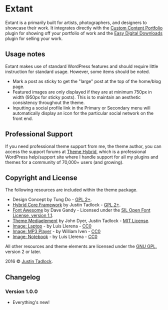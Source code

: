 # Extant

Extant is a primarily built for artists, photographers, and designers to showcase their work.  It integrates directly with the [Custom Content Portfolio](http://themehybrid.com/plugins/custom-content-portfolio) plugin for showing off your portfolio of work and the [Easy Digital Downloads](http://easydigitaldownloads.com) plugin for selling your work.

## Usage notes

Extant makes use of standard WordPress features and should require little instruction for standard usage.  However, some items should be noted.

* Mark a post as sticky to get the "large" post at the top of the home/blog page.
* Featured images are only displayed if they are at minimum 750px in width (950px for sticky posts).  This is to maintain an aesthetic consistency throughout the theme.
* Inputting a social profile link in the Primary or Secondary menu will automatically display an icon for the particular social network on the front end.

## Professional Support

If you need professional theme support from me, the theme author, you can access the support forums at [Theme Hybrid](http://themehybrid.com/support), which is a professional WordPress help/support site where I handle support for all my plugins and themes for a community of 70,000+ users (and growing).

## Copyright and License

The following resources are included within the theme package.

* Design Concept by Tung Do - [GPL 2+](http://www.gnu.org/licenses/old-licenses/gpl-2.0.html).
* [Hybrid Core Framework](http://themehybrid.com/hybrid-core) by Justin Tadlock - [GPL  2+](http://www.gnu.org/licenses/old-licenses/gpl-2.0.html).
* [Font Awesome](http://fontawesome.io) by Dave Gandy - Licensed under the [SIL Open Font License, version 1.1](http://scripts.sil.org/OFL).
* [Theme Mediaelement](https://github.com/justintadlock/theme-mediaelement) by John Dyer, Justin Tadlock - [MIT License](http://opensource.org/licenses/MIT).
* [Image: Laptop](https://unsplash.com/photos/jUNuMQvBwGc) - by Luis Llerena - [CC0](http://creativecommons.org/publicdomain/zero/1.0/)
* [Image: MP3 Player](https://unsplash.com/photos/TMOeGZw9NY4) - by William Iven - [CC0](http://creativecommons.org/publicdomain/zero/1.0/)
* [Image: Notebook](https://unsplash.com/photos/6cOUbEdwG24) - by Luis Llerena - [CC0](http://creativecommons.org/publicdomain/zero/1.0/)

All other resources and theme elements are licensed under the [GNU GPL](http://www.gnu.org/licenses/old-licenses/gpl-2.0.html), version 2 or later.

2016 &copy; [Justin Tadlock](http://justintadlock.com).

## Changelog

### Version 1.0.0

* Everything's new!
